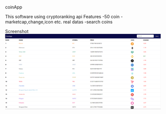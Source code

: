 coinApp

This software using cryptoranking api 
Features
-50 coin
-marketcap,change,icon etc. real datas
-search coins

Screenshot
![](./img/projectImg.png)
